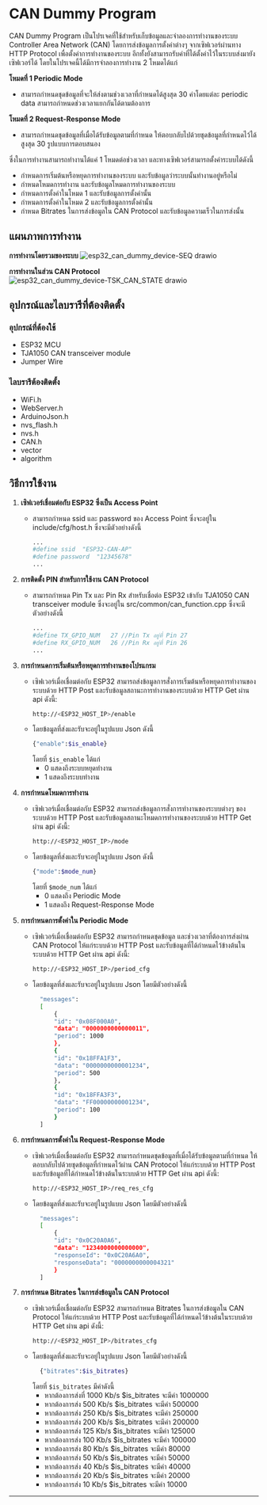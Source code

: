 # CAN Dummy Program

CAN Dummy Program เป็นโปรเจคที่ใช้สำหรับเก็บข้อมูลและจำลองการทำงานของระบบ Controller Area Network (CAN) โดยการส่งข้อมูลการตั้งค่าต่างๆ จากเซิฟเวอร์ผ่านทาง HTTP Protocol เพื่อตั้งค่าการทำงานของระบบ อีกทั้งยังสามารถรับค่าที่ได้ตั้งค่าไว้ในระบบส่งมายังเซิฟเวอร์ได้ โดยในโปรเจคนี้ได้มีการจำลองการทำงาน 2 โหมดได้แก่

**โหมดที่ 1 Periodic Mode**
- สามารถกำหนดชุดข้อมูลที่จะให้ส่งตามช่วงเวลาที่กำหนดได้สูงสุด 30 ค่าโดยแต่ละ periodic data สามารถกำหนดช่วงเวลาแยกกันได้ตามต้องการ 	
			
**โหมดที่ 2 Request-Response Mode**
- สามารถกำหนดชุดข้อมูลที่เมื่อได้รับข้อมูลตามที่กำหนด ให้ตอบกลับไปด้วยชุดข้อมูลที่กำหนดไว้ได้ สูงสุด 30 รูปแบบการตอบสนอง									
  				
ซึ่งในการทำงานสามารถทำงานได้แค่ 1 โหมดต่อช่วงเวลา และทางเซิฟเวอร์สามารถตั้งค่าระบบได้ดังนี้
- กำหนดการเริ่มต้นหรือหยุดการทำงานของระบบ และรับข้อมูลว่าระบบนั้นทำงานอยู่หรือไม่
- กำหนดโหมดการทำงาน และรับข้อมูลโหมดการทำงานของระบบ						
- กำหนดการตั้งค่าในโหมด 1 และรับข้อมูลการตั้งค่านั้น
- กำหนดการตั้งค่าในโหมด 2 และรับข้อมูลการตั้งค่านั้น
- กำหนด Bitrates ในการส่งข้อมูลใน CAN Protocol และรับข้อมูลความเร็วในการส่งนั้น

##  แผนภาพการทำงาน
**การทำงานโดยรวมของระบบ**
![esp32_can_dummy_device-SEQ drawio](https://github.com/Theeramate-04/CAN_BUS/assets/52948227/e2b5e54e-3231-41e2-9186-20b756f2a69e)

**การทำงานในส่วน CAN Protocol**
![esp32_can_dummy_device-TSK_CAN_STATE drawio](https://github.com/Theeramate-04/CAN_BUS/assets/52948227/ce3d9547-f4f1-4fb5-b064-617b58e67c23)

## อุปกรณ์และไลบรารีที่ต้องติดตั้ง

### อุปกรณ์ที่ต้องใช้
- ESP32 MCU 
- TJA1050 CAN transceiver module
- Jumper Wire

### ไลบรารีต้องติดตั้ง
- WiFi.h
- WebServer.h
- ArduinoJson.h
- nvs_flash.h
- nvs.h
- CAN.h
- vector
- algorithm

## วิธีการใช้งาน

1. **เซิฟเวอร์เชื่อมต่อกับ ESP32 ซึ่งเป็น Access Point**
    - สามารถกำหนด ssid และ password ของ Access Point ซึ่งจะอยู่ใน include/cfg/host.h ซึ่งจะมีตัวอย่างดังนี้
      ```bash
      ...
      #define ssid  "ESP32-CAN-AP"
      #define password  "12345678"
      ...
      ```
2. **การติดตั้ง PIN สำหรับการใช้งาน CAN Protocol**
    - สามารถกำหนด Pin Tx และ Pin Rx สำหรับเชื่อต่อ ESP32 เข้ากับ TJA1050 CAN transceiver module ซึ่งจะอยู่ใน src/common/can_function.cpp ซึ่งจะมีตัวอย่างดังนี้
      ```bash
      ...
      #define TX_GPIO_NUM   27 //Pin Tx อยู่ที่ Pin 27
      #define RX_GPIO_NUM   26 //Pin Rx อยู่ที่ Pin 26
      ...
      ```

3. **การกำหนดการเริ่มต้นหรือหยุดการทำงานของโปรแกรม**
    - เซิฟเวอร์เมื่อเชื่อมต่อกับ ESP32 สามารถส่งข้อมูลการสั่งการเริ่มต้นหรือหยุดการทำงานของระบบด้วย HTTP Post และรับข้อมูลสถานะการทำงานของระบบด้วย HTTP Get ผ่าน api ดังนี้:
      ```bash
      http://<ESP32_HOST_IP>/enable
      ```
    - โดยข้อมูลที่ส่งและรับจะอยู่ในรูปแบบ Json ดังนี้
      ```bash
      {"enable":$is_enable}
      ```
      โดยที่ `$is_enable` ได้แก่ 
      - 0 แสดงถึงระบบหยุดทำงาน 
      - 1 แสดงถึงระบบทำงาน

4. **การกำหนดโหมดการทำงาน**
    - เซิฟเวอร์เมื่อเชื่อมต่อกับ ESP32 สามารถส่งข้อมูลการสั่งการทำงานของระบบต่างๆ ของระบบด้วย HTTP Post และรับข้อมูลสถานะโหมดการทำงานของระบบด้วย HTTP Get ผ่าน api ดังนี้:
      ```bash
      http://<ESP32_HOST_IP>/mode
      ```
    - โดยข้อมูลที่ส่งและรับจะอยู่ในรูปแบบ Json ดังนี้
      ```bash
      {"mode":$mode_num}
      ```
      โดยที่ `$mode_num` ได้แก่ 
      - 0 แสดงถึง Periodic Mode
      - 1 แสดงถึง Request-Response Mode

5. **การกำหนดการตั้งค่าใน Periodic Mode**
    - เซิฟเวอร์เมื่อเชื่อมต่อกับ ESP32 สามารถกำหนดชุดข้อมูล และช่วงเวลาที่ต้องการส่งผ่าน CAN Protocol ให้แก่ระบบด้วย HTTP Post และรับข้อมูลที่ได้กำหนดไว้ข้างต้นในระบบด้วย HTTP Get ผ่าน api ดังนี้:
      ```bash
      http://<ESP32_HOST_IP>/period_cfg
      ```
    - โดยข้อมูลที่ส่งและรับจะอยู่ในรูปแบบ Json โดยมีตัวอย่างดังนี้
      ```bash
        "messages": 
        [
            {
            "id": "0x08F000A0",
            "data": "0000000000000011",
            "period": 1000
            },
            {
            "id": "0x18FFA1F3",
            "data": "0000000000001234",
            "period": 500
            },
            {
            "id": "0x18FFA3F3",
            "data": "FF00000000001234",
            "period": 100
            }
        ]
      ```
6. **การกำหนดการตั้งค่าใน Request-Response Mode**
    - เซิฟเวอร์เมื่อเชื่อมต่อกับ ESP32 สามารถกำหนดชุดข้อมูลที่เมื่อได้รับข้อมูลตามที่กำหนด ให้ตอบกลับไปด้วยชุดข้อมูลที่กำหนดไว้ผ่าน CAN Protocol ให้แก่ระบบด้วย HTTP Post และรับข้อมูลที่ได้กำหนดไว้ข้างต้นในระบบด้วย HTTP Get ผ่าน api ดังนี้:
      ```bash
      http://<ESP32_HOST_IP>/req_res_cfg
      ```
    - โดยข้อมูลที่ส่งและรับจะอยู่ในรูปแบบ Json โดยมีตัวอย่างดังนี้
      ```bash
        "messages": 
        [
            {
            "id": "0x0C20A0A6",
            "data": "1234000000000000",
            "responseId": "0x0C20A6A0",
            "responseData": "0000000000004321"
            }
        ]
      ```
7. **การกำหนด Bitrates ในการส่งข้อมูลใน CAN Protocol**
    - เซิฟเวอร์เมื่อเชื่อมต่อกับ ESP32 สามารถกำหนด Bitrates ในการส่งข้อมูลใน CAN Protocol ให้แก่ระบบด้วย HTTP Post และรับข้อมูลที่ได้กำหนดไว้ข้างต้นในระบบด้วย HTTP Get ผ่าน api ดังนี้:
      ```bash
      http://<ESP32_HOST_IP>/bitrates_cfg
      ```
    - โดยข้อมูลที่ส่งและรับจะอยู่ในรูปแบบ Json โดยมีตัวอย่างดังนี้
      ```bash
        {"bitrates":$is_bitrates}
      ```
      โดยที่ `$is_bitrates` มีค่าดังนี้
      - หากต้องการส่งที่ 1000 Kb/s $is_bitrates จะมีค่า 1000000
      - หากต้องการส่ง 500 Kb/s $is_bitrates จะมีค่า 500000
      - หากต้องการส่ง 250 Kb/s $is_bitrates จะมีค่า 250000
      - หากต้องการส่ง 200 Kb/s $is_bitrates จะมีค่า 200000
      - หากต้องการส่ง 125 Kb/s $is_bitrates จะมีค่า 125000
      - หากต้องการส่ง 100 Kb/s $is_bitrates จะมีค่า 100000
      - หากต้องการส่ง 80 Kb/s $is_bitrates จะมีค่า 80000
      - หากต้องการส่ง 50 Kb/s $is_bitrates จะมีค่า 50000
      - หากต้องการส่ง 40 Kb/s $is_bitrates จะมีค่า 40000
      - หากต้องการส่ง 20 Kb/s $is_bitrates จะมีค่า 20000
      - หากต้องการส่ง 10 Kb/s $is_bitrates จะมีค่า 10000
---

